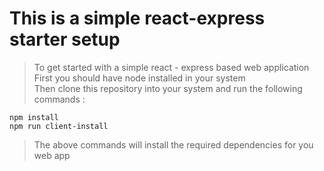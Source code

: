 # This is a simple react-express starter setup 

> To get started with a simple react - express based web application <br>
> First you should have node installed in your system <br>
> Then clone this repository into your system and run the following commands : <br>
>
```
npm install
npm run client-install
```
> The above commands will install the required dependencies for you web app <br>